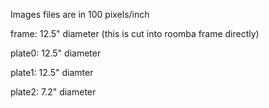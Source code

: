 Images files are in 100 pixels/inch

frame: 12.5" diameter (this is cut into roomba frame directly)

plate0: 12.5" diameter

plate1: 12.5" diamter

plate2: 7.2" diameter
